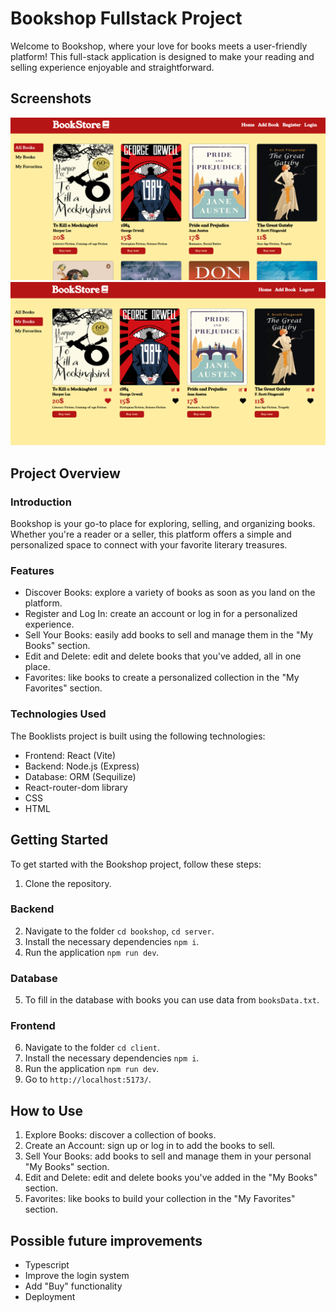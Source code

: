 # Bookshop Fullstack Project

Welcome to Bookshop, where your love for books meets a user-friendly platform! This full-stack application is designed to make your reading and selling experience enjoyable and straightforward.

## Screenshots

![Home page](client/src/assets/bookshop-1.png)
![My Favorites](client/src/assets/bookshop-2.png)

## Project Overview

### Introduction

Bookshop is your go-to place for exploring, selling, and organizing books. Whether you're a reader or a seller, this platform offers a simple and personalized space to connect with your favorite literary treasures.

### Features

- Discover Books: explore a variety of books as soon as you land on the platform.
- Register and Log In: create an account or log in for a personalized experience.
- Sell Your Books: easily add books to sell and manage them in the "My Books" section.
- Edit and Delete: edit and delete books that you've added, all in one place.
- Favorites: like books to create a personalized collection in the "My Favorites" section.

### Technologies Used

The Booklists project is built using the following technologies:

- Frontend: React (Vite)
- Backend: Node.js (Express)
- Database: ORM (Sequilize)
- React-router-dom library
- CSS
- HTML

## Getting Started

To get started with the Bookshop project, follow these steps:

1. Clone the repository.

### Backend
2. Navigate to the folder `cd bookshop`, `cd server`.
3. Install the necessary dependencies `npm i`.
4. Run the application `npm run dev`.

### Database
5. To fill in the database with books you can use data from `booksData.txt`.

### Frontend
6. Navigate to the folder `cd client`.
7. Install the necessary dependencies `npm i`.
8. Run the application `npm run dev`.
9. Go to `http://localhost:5173/`.

## How to Use

1. Explore Books: discover a collection of books.
2. Create an Account: sign up or log in to add the books to sell.
3. Sell Your Books: add books to sell and manage them in your personal "My Books" section.
4. Edit and Delete: edit and delete books you've added in the "My Books" section.
5. Favorites: like books to build your collection in the "My Favorites" section.

## Possible future improvements
- Typescript
- Improve the login system
- Add "Buy" functionality
- Deployment


